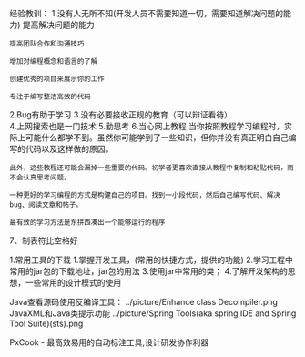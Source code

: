 经验教训：
1.没有人无所不知(开发人员不需要知道一切，需要知道解决问题的能力)
	提高解决问题的能力

	提高团队合作和沟通技巧

	增加对编程概念和语言的了解

	创建优秀的项目来展示你的工作

	专注于编写整洁高效的代码
2.Bug有助于学习
3.没有必要接收正规的教育（可以辩证看待）	
4.上网搜索也是一门技术
5.勤思考
6.当心网上教程
	当你按照教程学习编程时，实际上可能什么都学不到。虽然你可能学到了一些知识，但你并没有真正明白自己编写的代码以及这样做的原因。

	此外，这些教程还可能会漏掉一些重要的代码。初学者更喜欢直接从教程中复制和粘贴代码，而不会认真思考问题。

	一种更好的学习编程的方式是构建自己的项目。找到一小段代码，然后自己编写代码、解决bug、阅读文章和帖子。

	最有效的学习方法是东拼西凑出一个能够运行的程序
7、制表符比空格好


1.常用工具的下载
1.掌握开发工具，(常用的快捷方式，提供的功能)
2.学习工程中常用的jar包的下载地址，jar包的用法
3.使用jar中常用的类；
4.了解开发架构的思想，一些常用的设计模式的使用

Java查看源码使用反编译工具：
../picture/Enhance class Decompiler.png
JavaXML和Java类提示功能
../picture/Spring Tools(aka spring IDE and Spring Tool Suite)(sts).png


PxCook - 最高效易用的自动标注工具,设计研发协作利器